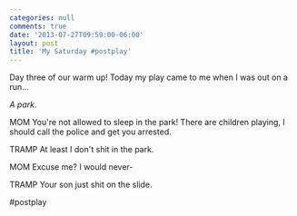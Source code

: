 ```yaml
---
categories: null
comments: true
date: '2013-07-27T09:59:00-06:00'
layout: post
title: 'My Saturday #postplay'
---
```


Day three of our warm up! Today my play came to me when I was out on a run...

*A park.*  

MOM 
You're not allowed to sleep in the park! There are children playing, I should call the police and get you arrested.  

TRAMP 
At least I don't shit in the park.  

MOM 
Excuse me? I would never-  

TRAMP Your son just shit on the slide.  

 #postplay